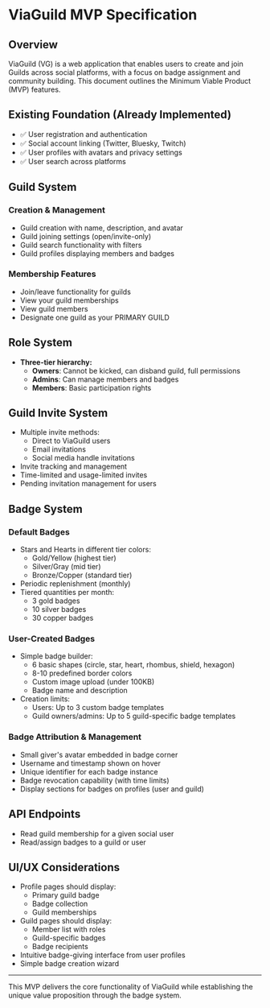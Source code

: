 # ViaGuild MVP Specification

## Overview
ViaGuild (VG) is a web application that enables users to create and join Guilds across social platforms, with a focus on badge assignment and community building. This document outlines the Minimum Viable Product (MVP) features.

## Existing Foundation (Already Implemented)
- ✅ User registration and authentication
- ✅ Social account linking (Twitter, Bluesky, Twitch)
- ✅ User profiles with avatars and privacy settings
- ✅ User search across platforms

## Guild System

### Creation & Management
- Guild creation with name, description, and avatar
- Guild joining settings (open/invite-only)
- Guild search functionality with filters
- Guild profiles displaying members and badges

### Membership Features
- Join/leave functionality for guilds
- View your guild memberships
- View guild members
- Designate one guild as your PRIMARY GUILD

## Role System
- **Three-tier hierarchy:**
  - **Owners**: Cannot be kicked, can disband guild, full permissions
  - **Admins**: Can manage members and badges
  - **Members**: Basic participation rights

## Guild Invite System
- Multiple invite methods:
  - Direct to ViaGuild users
  - Email invitations
  - Social media handle invitations
- Invite tracking and management
- Time-limited and usage-limited invites
- Pending invitation management for users

## Badge System

### Default Badges
- Stars and Hearts in different tier colors:
  - Gold/Yellow (highest tier)
  - Silver/Gray (mid tier)
  - Bronze/Copper (standard tier)
- Periodic replenishment (monthly)
- Tiered quantities per month:
  - 3 gold badges
  - 10 silver badges
  - 30 copper badges

### User-Created Badges
- Simple badge builder:
  - 6 basic shapes (circle, star, heart, rhombus, shield, hexagon)
  - 8-10 predefined border colors
  - Custom image upload (under 100KB)
  - Badge name and description
- Creation limits:
  - Users: Up to 3 custom badge templates
  - Guild owners/admins: Up to 5 guild-specific badge templates

### Badge Attribution & Management
- Small giver's avatar embedded in badge corner
- Username and timestamp shown on hover
- Unique identifier for each badge instance
- Badge revocation capability (with time limits)
- Display sections for badges on profiles (user and guild)

## API Endpoints
- Read guild membership for a given social user
- Read/assign badges to a guild or user

## UI/UX Considerations
- Profile pages should display:
  - Primary guild badge
  - Badge collection
  - Guild memberships
- Guild pages should display:
  - Member list with roles
  - Guild-specific badges
  - Badge recipients
- Intuitive badge-giving interface from user profiles
- Simple badge creation wizard

---

This MVP delivers the core functionality of ViaGuild while establishing the unique value proposition through the badge system.